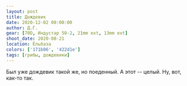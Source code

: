 ```yaml
---
layout: post
title: Дождевик
date: 2020-12-02 00:00:00
author: Д.Г.
gear: [70D, Индустар 50-2, 21mm ext, 13mm ext]
shoot_date: 2020-08-21
location: Ёльбаза
colors: ['171b06', '422d1e']
tags: [грибы, дождевики]
---
```

Был уже дождевик такой же, но поеденный. А этот -- целый. Ну, вот, как-то так.
